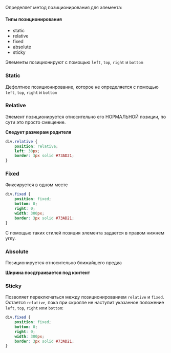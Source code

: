 Определяет метод позиционирования для элемента:

#### Типы позиционирования
- static
- relative
- fixed
- absolute
- sticky

Элементы позиционируют с помощью `left`, `top`, `right` и `bottom`

### Static
Дефолтное позиционирование, которое не определяется с помощью `left`, `top`, `right` и `bottom`

### Relative
Элемент позиционируется относительно его НОРМАЛЬНОЙ позиции, по сути это просто смещение. 

**Следует размерам родителя**

```css
div.relative {  
	position: relative;  
	left: 30px;  
	border: 3px solid #73AD21;
}
```

###  Fixed
Фиксируется в одном месте

```css
div.fixed {  
	position: fixed;  
	bottom: 0;  
	right: 0;  
	width: 300px;  
	border: 3px solid #73AD21;
}
```

С помощью таких стилей позиция элемента задается в правом нижнем углу.

### Absolute
Позиционируется относительно ближайшего предка

**Ширина посдтраивается под контент**

### Sticky
Позволяет переключаться между позиционированием `relative` и `fixed`. Остается `relative`, пока при скролле не наступит указанное положение `left`, `top`, `right` или `bottom`:

```css
div.fixed {  
	position: fixed;  
	bottom: 0;  
	right: 0;  
	width: 300px;  
	border: 3px solid #73AD21;
}
```